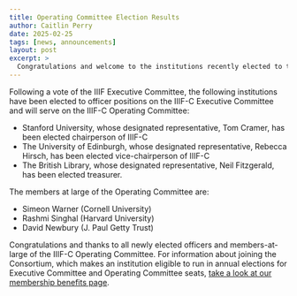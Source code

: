 ```yaml
---
title: Operating Committee Election Results
author: Caitlin Perry
date: 2025-02-25
tags: [news, announcements]
layout: post
excerpt: >
  Congratulations and welcome to the institutions recently elected to the Operating Committee.
---
```


Following a vote of the IIIF Executive Committee, the following institutions have been elected to officer positions on the IIIF-C Executive Committee and will serve on the IIIF-C Operating Committee:


* Stanford University, whose designated representative, Tom Cramer, has been elected chairperson of IIIF-C
* The University of Edinburgh, whose designated representative, Rebecca Hirsch, has been elected vice-chairperson of IIIF-C
* The British Library, whose designated representative, Neil Fitzgerald, has been elected treasurer.


The members at large of the Operating Committee are:

* Simeon Warner (Cornell University)
* Rashmi Singhal (Harvard University)
* David Newbury (J. Paul Getty Trust)

Congratulations and thanks to all newly elected officers and members-at-large of the IIIF-C Operating Committee. For information about joining the Consortium, which makes an institution eligible to run in annual elections for Executive Committee and Operating Committee seats, [take a look at our membership benefits page](https://iiif.io/community/consortium/join/).

